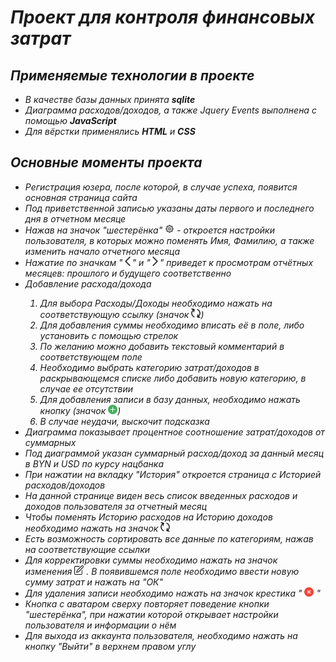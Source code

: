 <i>
<h1>Проект для контроля финансовых затрат</h1>
<h2>Применяемые технологии в проекте</h2>
<ul>
    <li>В качестве базы данных принята <b>sqlite</b></li>
    <li>Диаграмма расходов/доходов, а также Jquery Events выполнена с помощью <b>JavaScript</b> </li>
    <li>Для вёрстки применялись <b>HTML</b> и <b>CSS</b></li>
</ul>
<h2>Основные моменты проекта</h2>
<ul>
    <li>Регистрация юзера, после которой, в случае успеха, появится основная страница сайта</li>
    <li>Под приветственной записью указаны даты первого и последнего дня в отчетном месяце</li>
    <li>Нажав на значок "шестерёнка" 
    <img alt="exchange" style="height: 15px" src="Homepage/static/Homepage/gear.svg">
     - откроется настройки пользователя, в которых можно поменять Имя, Фамилию,
    а также изменить начало отчетного месяца</li>
    <li>
    Нажатие по значкам "<img alt="exchange" style="height: 15px" src="Homepage/static/Homepage/back.png">"    
    и "<img alt="exchange" style="height: 15px" src="Homepage/static/Homepage/next.png">"
    приведет к просмотрам отчётных месяцев: прошлого и будущего соответственно
    </li>
    <li>Добавление расхода/дохода</li>
    <ol style="list-style: decimal">
        <li>Для выбора Расходы/Доходы необходимо нажать на соответствующую ссылку 
            (значок <img alt="exchange" style="height: 15px" src="Homepage/static/Homepage/exchange.png">)</li>
        <li>Для добавления суммы необходимо вписать её в поле, либо установить с помощью стрелок</li>
        <li>По желанию можно добавить текстовый комментарий в соответствующем поле</li>
        <li>Необходимо выбрать категорию затрат/доходов в раскрывающемся списке либо добавить новую категорию, в случае ее отсутствии</li>
        <li>Для добавления записи в базу данных, необходимо нажать кнопку
            (значок <img alt="exchange" style="height: 15px" src="Homepage/static/Homepage/plus.svg">)</li>
        <li>В случае неудачи, выскочит подсказка</li>
    </ol>
    <li>Диаграмма показывает процентное соотношение затрат/доходов от суммарных</li>
    <li>Под диаграммой указан суммарный расход/доход за данный месяц в BYN и USD по курсу нацбанка</li>
    <li>При нажатии на вкладку "История" откроется страница с Историей расходов/доходов</li>
    <li>На данной странице виден весь список введенных расходов и доходов пользователя за отчетный месяц</li>
    <li>Чтобы поменять Историю расходов на Историю доходов необходимо нажать на значок
    <img alt="exchange" style="height: 15px" src="Homepage/static/Homepage/exchange.png"></li>
    <li>Есть возможность сортировать все данные по категориям, нажав на соответствующие ссылки</li>
    <li>Для корректировки суммы необходимо нажать на значок изменения 
    <img alt="exchange" style="height: 15px" src="Homepage/static/Homepage/edit.png"> . В появившемся поле необходимо 
    ввести новую сумму затрат и нажать на "ОК"</li>
    <li>Для удаления записи необходимо нажать на значок крестика
    " <img alt="exchange" style="height: 15px" src="Homepage/static/Homepage/remove.png"> "</li>
    <li>Кнопка с аватаром сверху повторяет поведение кнопки "шестерёнка", при нажатии которой
    открывает настройки пользователя и информации о нём</li>
    <li>Для выхода из аккаунта пользователя, необходимо нажать на кнопку "Выйти" в верхнем правом углу</li>
</ul>
</i>

